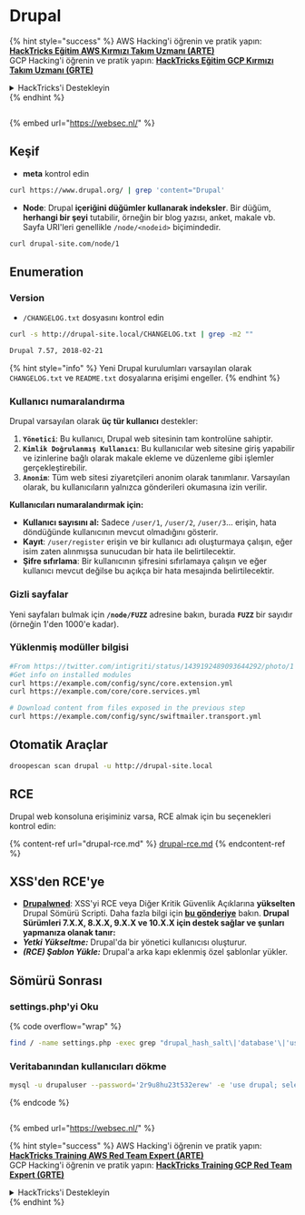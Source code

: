 # Drupal

{% hint style="success" %}
AWS Hacking'i öğrenin ve pratik yapın:<img src="../../../.gitbook/assets/arte.png" alt="" data-size="line">[**HackTricks Eğitim AWS Kırmızı Takım Uzmanı (ARTE)**](https://training.hacktricks.xyz/courses/arte)<img src="../../../.gitbook/assets/arte.png" alt="" data-size="line">\
GCP Hacking'i öğrenin ve pratik yapın: <img src="../../../.gitbook/assets/grte.png" alt="" data-size="line">[**HackTricks Eğitim GCP Kırmızı Takım Uzmanı (GRTE)**<img src="../../../.gitbook/assets/grte.png" alt="" data-size="line">](https://training.hacktricks.xyz/courses/grte)

<details>

<summary>HackTricks'i Destekleyin</summary>

* [**abonelik planlarını**](https://github.com/sponsors/carlospolop) kontrol edin!
* **💬 [**Discord grubuna**](https://discord.gg/hRep4RUj7f) veya [**telegram grubuna**](https://t.me/peass) katılın ya da **Twitter'da** 🐦 [**@hacktricks\_live**](https://twitter.com/hacktricks_live)**'i takip edin.**
* **Hacking ipuçlarını paylaşmak için** [**HackTricks**](https://github.com/carlospolop/hacktricks) ve [**HackTricks Cloud**](https://github.com/carlospolop/hacktricks-cloud) github reposuna PR gönderin.

</details>
{% endhint %}

<figure><img src="https://pentest.eu/RENDER_WebSec_10fps_21sec_9MB_29042024.gif" alt=""><figcaption></figcaption></figure>

{% embed url="https://websec.nl/" %}

## Keşif

* **meta** kontrol edin
```bash
curl https://www.drupal.org/ | grep 'content="Drupal'
```
* **Node**: Drupal **içeriğini düğümler kullanarak indeksler**. Bir düğüm, **herhangi bir şeyi** tutabilir, örneğin bir blog yazısı, anket, makale vb. Sayfa URI'leri genellikle `/node/<nodeid>` biçimindedir.
```bash
curl drupal-site.com/node/1
```
## Enumeration

### Version

* `/CHANGELOG.txt` dosyasını kontrol edin
```bash
curl -s http://drupal-site.local/CHANGELOG.txt | grep -m2 ""

Drupal 7.57, 2018-02-21
```
{% hint style="info" %}
Yeni Drupal kurulumları varsayılan olarak `CHANGELOG.txt` ve `README.txt` dosyalarına erişimi engeller.
{% endhint %}

### Kullanıcı numaralandırma

Drupal varsayılan olarak **üç tür kullanıcı** destekler:

1. **`Yönetici`**: Bu kullanıcı, Drupal web sitesinin tam kontrolüne sahiptir.
2. **`Kimlik Doğrulanmış Kullanıcı`**: Bu kullanıcılar web sitesine giriş yapabilir ve izinlerine bağlı olarak makale ekleme ve düzenleme gibi işlemler gerçekleştirebilir.
3. **`Anonim`**: Tüm web sitesi ziyaretçileri anonim olarak tanımlanır. Varsayılan olarak, bu kullanıcıların yalnızca gönderileri okumasına izin verilir.

**Kullanıcıları numaralandırmak için:**

* **Kullanıcı sayısını al:** Sadece `/user/1`, `/user/2`, `/user/3`... erişin, hata döndüğünde kullanıcının mevcut olmadığını gösterir.
* **Kayıt**: `/user/register` erişin ve bir kullanıcı adı oluşturmaya çalışın, eğer isim zaten alınmışsa sunucudan bir hata ile belirtilecektir.
* **Şifre sıfırlama**: Bir kullanıcının şifresini sıfırlamaya çalışın ve eğer kullanıcı mevcut değilse bu açıkça bir hata mesajında belirtilecektir.

### Gizli sayfalar

Yeni sayfaları bulmak için **`/node/FUZZ`** adresine bakın, burada **`FUZZ`** bir sayıdır (örneğin 1'den 1000'e kadar). 

### Yüklenmiş modüller bilgisi
```bash
#From https://twitter.com/intigriti/status/1439192489093644292/photo/1
#Get info on installed modules
curl https://example.com/config/sync/core.extension.yml
curl https://example.com/core/core.services.yml

# Download content from files exposed in the previous step
curl https://example.com/config/sync/swiftmailer.transport.yml
```
## Otomatik Araçlar
```bash
droopescan scan drupal -u http://drupal-site.local
```
## RCE

Drupal web konsoluna erişiminiz varsa, RCE almak için bu seçenekleri kontrol edin:

{% content-ref url="drupal-rce.md" %}
[drupal-rce.md](drupal-rce.md)
{% endcontent-ref %}

## XSS'den RCE'ye

* [**Drupalwned**](https://github.com/nowak0x01/Drupalwned): XSS'yi RCE veya Diğer Kritik Güvenlik Açıklarına **yükselten** Drupal Sömürü Scripti. Daha fazla bilgi için [**bu gönderiye**](https://nowak0x01.github.io/papers/76bc0832a8f682a7e0ed921627f85d1d.html) bakın. **Drupal Sürümleri 7.X.X, 8.X.X, 9.X.X ve 10.X.X için destek sağlar ve şunları yapmanıza olanak tanır:**
* _**Yetki Yükseltme:**_ Drupal'da bir yönetici kullanıcısı oluşturur.
* _**(RCE) Şablon Yükle:**_ Drupal'a arka kapı eklenmiş özel şablonlar yükler.

## Sömürü Sonrası

### settings.php'yi Oku

{% code overflow="wrap" %}
```bash
find / -name settings.php -exec grep "drupal_hash_salt\|'database'\|'username'\|'password'\|'host'\|'port'\|'driver'\|'prefix'" {} \; 2>/dev/null
```
### Veritabanından kullanıcıları dökme
```bash
mysql -u drupaluser --password='2r9u8hu23t532erew' -e 'use drupal; select * from users'
```
{% endcode %}

<figure><img src="https://pentest.eu/RENDER_WebSec_10fps_21sec_9MB_29042024.gif" alt=""><figcaption></figcaption></figure>

{% embed url="https://websec.nl/" %}

{% hint style="success" %}
AWS Hacking'i öğrenin ve pratik yapın:<img src="../../../.gitbook/assets/arte.png" alt="" data-size="line">[**HackTricks Training AWS Red Team Expert (ARTE)**](https://training.hacktricks.xyz/courses/arte)<img src="../../../.gitbook/assets/arte.png" alt="" data-size="line">\
GCP Hacking'i öğrenin ve pratik yapın: <img src="../../../.gitbook/assets/grte.png" alt="" data-size="line">[**HackTricks Training GCP Red Team Expert (GRTE)**<img src="../../../.gitbook/assets/grte.png" alt="" data-size="line">](https://training.hacktricks.xyz/courses/grte)

<details>

<summary>HackTricks'i Destekleyin</summary>

* [**abonelik planlarını**](https://github.com/sponsors/carlospolop) kontrol edin!
* **💬 [**Discord grubuna**](https://discord.gg/hRep4RUj7f) veya [**telegram grubuna**](https://t.me/peass) katılın ya da **Twitter'da** 🐦 [**@hacktricks\_live**](https://twitter.com/hacktricks_live)**'i takip edin.**
* **Hacking ipuçlarını paylaşmak için** [**HackTricks**](https://github.com/carlospolop/hacktricks) ve [**HackTricks Cloud**](https://github.com/carlospolop/hacktricks-cloud) github reposuna PR gönderin.

</details>
{% endhint %}

